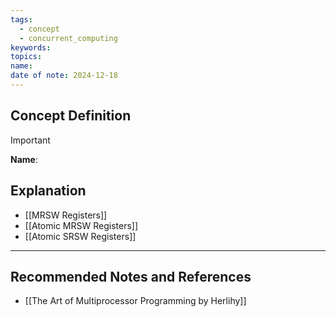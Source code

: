```yaml
---
tags:
  - concept
  - concurrent_computing
keywords: 
topics: 
name: 
date of note: 2024-12-18
---
```


## Concept Definition

>[!important]
>**Name**: 



## Explanation

- [[MRSW Registers]]
- [[Atomic MRSW Registers]]
- [[Atomic SRSW Registers]]



-----------
##  Recommended Notes and References


- [[The Art of Multiprocessor Programming by Herlihy]]